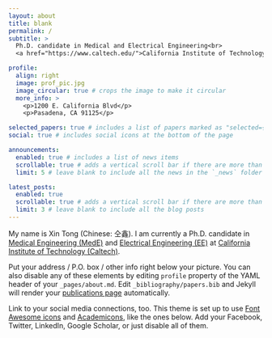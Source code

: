 ```yaml
---
layout: about
title: blank
permalink: /
subtitle: >
  Ph.D. candidate in Medical and Electrical Engineering<br>
  <a href="https://www.caltech.edu/">California Institute of Technology</a>

profile:
  align: right
  image: prof_pic.jpg
  image_circular: true # crops the image to make it circular
  more_info: >
    <p>1200 E. California Blvd</p>
    <p>Pasadena, CA 91125</p>

selected_papers: true # includes a list of papers marked as "selected={true}"
social: true # includes social icons at the bottom of the page

announcements:
  enabled: true # includes a list of news items
  scrollable: true # adds a vertical scroll bar if there are more than 3 news items
  limit: 5 # leave blank to include all the news in the `_news` folder

latest_posts:
  enabled: true
  scrollable: true # adds a vertical scroll bar if there are more than 3 new posts items
  limit: 3 # leave blank to include all the blog posts
---
```


My name is Xin Tong (Chinese: 仝鑫). I am currently a Ph.D. candidate in <a href="https://mede.caltech.edu/">Medical Engineering (MedE)</a> and <a href="https://www.ee.caltech.edu/">Electrical Engineering (EE)</a> at <a href="https://www.caltech.edu/">California Institute of Technology (Caltech)</a>.

Put your address / P.O. box / other info right below your picture. You can also disable any of these elements by editing `profile` property of the YAML header of your `_pages/about.md`. Edit `_bibliography/papers.bib` and Jekyll will render your [publications page](/al-folio/publications/) automatically.

Link to your social media connections, too. This theme is set up to use [Font Awesome icons](https://fontawesome.com/) and [Academicons](https://jpswalsh.github.io/academicons/), like the ones below. Add your Facebook, Twitter, LinkedIn, Google Scholar, or just disable all of them.

